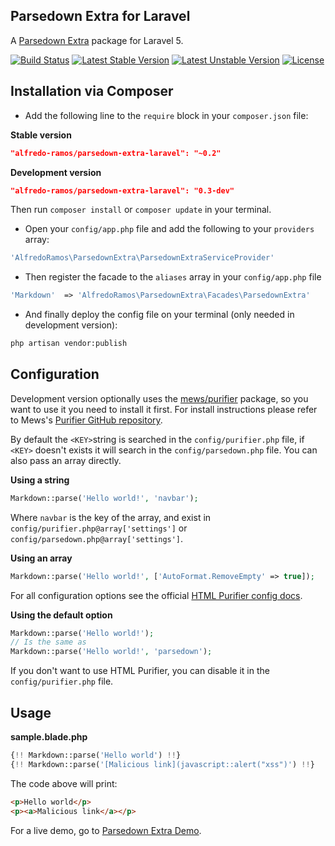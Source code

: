 ## Parsedown Extra for Laravel
A [Parsedown Extra](https://github.com/erusev/parsedown-extra) package for Laravel 5.

[![Build Status](https://img.shields.io/travis/AlfredoRamos/parsedown-extra-laravel/master.svg?style=flat-square)](https://travis-ci.org/AlfredoRamos/parsedown-extra-laravel) [![Latest Stable Version](https://img.shields.io/github/tag/AlfredoRamos/parsedown-extra-laravel.svg?style=flat-square&label=stable)](https://github.com/AlfredoRamos/parsedown-extra-laravel/releases) [![Latest Unstable Version](https://img.shields.io/packagist/vpre/alfredo-ramos/parsedown-extra-laravel.svg?style=flat-square&label=unstable)](https://packagist.org/packages/alfredo-ramos/parsedown-extra-laravel) [![License](https://img.shields.io/packagist/l/alfredo-ramos/parsedown-extra-laravel.svg?style=flat-square)](https://packagist.org/packages/alfredo-ramos/parsedown-extra-laravel)

## Installation via Composer
* Add the following line to the ```require``` block in your ```composer.json``` file:

**Stable version**
```json
"alfredo-ramos/parsedown-extra-laravel": "~0.2"
```

**Development version**
```json
"alfredo-ramos/parsedown-extra-laravel": "0.3-dev"
```

Then run ```composer install``` or ```composer update``` in your terminal.

* Open your ```config/app.php``` file and add the following to your ```providers``` array:

```php
'AlfredoRamos\ParsedownExtra\ParsedownExtraServiceProvider'
```

* Then register the facade to the ```aliases``` array in your ```config/app.php``` file

```php
'Markdown'  => 'AlfredoRamos\ParsedownExtra\Facades\ParsedownExtra'
```

* And finally deploy the config file on your terminal (only needed in development version):
```bash
php artisan vendor:publish
```

## Configuration
Development version optionally uses the [mews/purifier](https://packagist.org/packages/mews/purifier) package, so you want to use it you need to install it first. For install instructions please refer to Mews's [Purifier GitHub repository](https://github.com/mewebstudio/Purifier).

By default the ```<KEY>```string is searched in the ```config/purifier.php``` file, if ```<KEY>``` doesn't exists it will search in the ```config/parsedown.php``` file. You can also pass an array directly.

**Using a string**
```php
Markdown::parse('Hello world!', 'navbar');
```

Where ```navbar``` is the key of the array, and exist in ```config/purifier.php@array['settings']``` or ```config/parsedown.php@array['settings']```.

**Using an array**
```php
Markdown::parse('Hello world!', ['AutoFormat.RemoveEmpty' => true]);
```

For all configuration options see the official [HTML Purifier config docs](http://htmlpurifier.org/live/configdoc/plain.html).

**Using the default option**
```php
Markdown::parse('Hello world!');
// Is the same as
Markdown::parse('Hello world!', 'parsedown');
```

If you don't want to use HTML Purifier, you can disable it in the ```config/purifier.php``` file.

## Usage

**sample.blade.php**
```php
{!! Markdown::parse('Hello world') !!}
{!! Markdown::parse('[Malicious link](javascript::alert("xss")') !!}
```

The code above will print:

```html
<p>Hello world</p>
<p><a>Malicious link</a></p>
```

For a live demo, go to [Parsedown Extra Demo](http://parsedown.org/extra/).